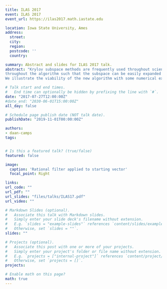 ```yaml
---
title: ILAS 2017
event: ILAS 2017
event_url: https://ilas2017.math.iastate.edu

location: Iowa State University, Ames
address:
  street: 
  city: 
  region: 
  postcode: ''
  country:

summary: Abstract and slides for ILAS 2017 talk.
abstract: "Krylov subspace methods are frequently used throughout scientific computing. In this talk we focus on the rational Krylov method which is used, among others, for the (non)linear eigenvalue problem, rational approximation, and contour integration. Implicit restarting is often necessary and relies on applying QR steps on the recurrence matrices. Classically this is done by the explicit QR algorithm, not exploiting any structure of the recurrence matrices involved. Though theoretically fine, these explicit steps are costly and can exhibit numerical difficulties. We will present a new approach using an implicit, structure preserving QR algorithm to overcome the classical drawbacks. To achieve this we apply an initial unitary transformation on the rational Krylov pencil that acts directly on a QR factored form of the recurrence matrices. This transformation allows for the application of a generalized implicit QZ step on the rational Krylov pencil that naturally preserves the structure in the recurrence matrices. This proves to be an efficient framework for the formulation of the implicit restart of the rational Krylov method or, equivalently, for the application of a rational filter. It has multiple advantages over traditional approaches: complex conjugate Ritz pairs can be removed from real pencils in real arithmetic, the structure is preserved
throughout the algorithm such that the subspace can be easily expanded after the contraction phase, and deflation of Ritz values can be carefully monitored.
We illustrate the viability of the new algorithm with some numerical examples."

# Talk start and end times.
#   End time can optionally be hidden by prefixing the line with `#`.
date: "2017-07-27T12:00:00Z"
#date_end: "2030-06-01T15:00:00Z"
all_day: false

# Schedule page publish date (NOT talk date).
publishDate: "2019-11-01T00:00:00Z"

authors:
- daan-camps
tags:


# Is this a featured talk? (true/false)
featured: false

image:
  caption: 'Rational filter applied to starting vector'
  focal_point: Right

links:
url_code: ""
url_pdf: ""
url_slides: "files/talks/ILAS17.pdf"
url_video: ""

# Markdown Slides (optional).
#   Associate this talk with Markdown slides.
#   Simply enter your slide deck's filename without extension.
#   E.g. `slides = "example-slides"` references `content/slides/example-slides.md`.
#   Otherwise, set `slides = ""`.
slides: ""

# Projects (optional).
#   Associate this post with one or more of your projects.
#   Simply enter your project's folder or file name without extension.
#   E.g. `projects = ["internal-project"]` references `content/project/deep-learning/index.md`.
#   Otherwise, set `projects = []`.
projects:

# Enable math on this page?
math: true
---
```

